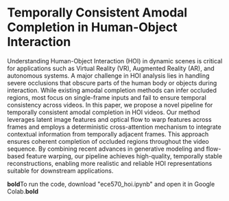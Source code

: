 # Temporally Consistent Amodal Completion in Human-Object Interaction

Understanding Human-Object Interaction (HOI) in dynamic scenes is critical for applications such as Virtual Reality (VR), Augmented Reality (AR), and autonomous systems. A major challenge in HOI analysis lies in handling severe occlusions that obscure parts of the human body or objects during interaction. While existing amodal completion methods can infer occluded regions, most focus on single-frame inputs and fail to ensure temporal consistency across videos. In this paper, we propose a novel pipeline for temporally consistent amodal completion in HOI videos. Our method leverages latent image features and optical flow to warp features across frames and employs a deterministic cross-attention mechanism to integrate contextual information from temporally adjacent frames. This approach ensures coherent completion of occluded regions throughout the video sequence. By combining recent advances in generative modeling and flow-based feature warping, our pipeline achieves high-quality, temporally stable reconstructions, enabling more realistic and reliable HOI representations suitable for downstream applications.


**bold**To run the code, download "ece570_hoi.ipynb" and open it in Google Colab.**bold**
